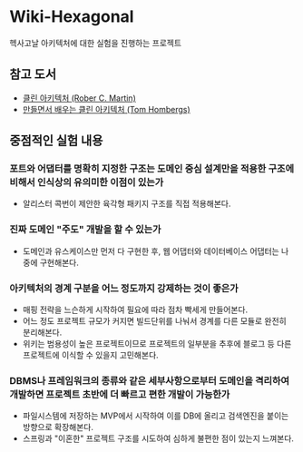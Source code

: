 # Wiki-Hexagonal

헥사고날 아키텍처에 대한 실험을 진행하는 프로젝트

## 참고 도서
- [클린 아키텍처 (Rober C. Martin)](http://www.yes24.com/Product/Goods/77283734)
- [만들면서 배우는 클린 아키텍처 (Tom Hombergs)](http://www.yes24.com/Product/Goods/105138479)

## 중점적인 실험 내용

### 포트와 어댑터를 명확히 지정한 구조는 도메인 중심 설계만을 적용한 구조에 비해서 인식상의 유의미한 이점이 있는가
- 알리스터 콕번이 제안한 육각형 패키지 구조를 직접 적용해본다.

### 진짜 도메인 "주도" 개발을 할 수 있는가
- 도메인과 유스케이스만 먼저 다 구현한 후, 웹 어댑터와 데이터베이스 어댑터는 나중에 구현해본다.

### 아키텍처의 경계 구분을 어느 정도까지 강제하는 것이 좋은가
- 매핑 전략을 느슨하게 시작하여 필요에 따라 점차 빡세게 만들어본다.
- 어느 정도 프로젝트 규모가 커지면 빌드단위를 나눠서 경계를 다른 모듈로 완전히 분리해본다.
- 위키는 범용성이 높은 프로젝트이므로 프로젝트의 일부분을 추후에 블로그 등 다른 프로젝트에 이식할 수 있을지 고민해본다.

### DBMS나 프레임워크의 종류와 같은 세부사항으로부터 도메인을 격리하여 개발하면 프로젝트 초반에 더 빠르고 편한 개발이 가능한가
- 파일시스템에 저장하는 MVP에서 시작하여 이를 DB에 올리고 검색엔진을 붙이는 방향으로 확장해본다.
- 스프링과 "이혼한" 프로젝트 구조를 시도하여 심하게 불편한 점이 있는지 느껴본다.
